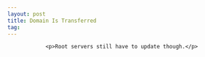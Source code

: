 ```yaml
---
layout: post
title: Domain Is Transferred
tag: 
---
```



                <p>Root servers still have to update though.</p>
            
